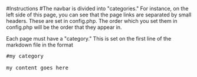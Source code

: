 #Instructions
#The navbar is divided into "categories." For instance, on the left side of this page, you can see that the page links are separated by small headers. These are set in config.php. The order which you set them in config.php will be the order that they appear in.

Each page must have a "category." This is set on the first line of the markdown file in the format

<pre>
#my category

my content goes here
</pre>
